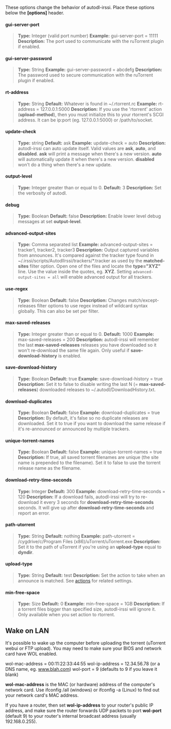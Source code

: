These options change the behavior of autodl-irssi. Place these options below the **[options]** header.

#### gui-server-port
> **Type:** Integer (valid port number)
**Example:** gui-server-port = 11111
**Description:** The port used to communicate with the ruTorrent plugin if enabled.

#### gui-server-password
> **Type:** String
**Example:** gui-server-password = abcdefg
**Description:** The password used to secure communication with the ruTorrent plugin if enabled.

#### rt-address
> **Type:** String
**Default:** Whatever is found in ~/.rtorrent.rc
**Example:** rt-address = 127.0.0.1:5000
**Description:** If you use the 'rtorrent' action (**upload-method**), then you must initialize this to your rtorrent's SCGI address. It can be ip:port (eg. 127.0.0.1:5000) or /path/to/socket.

#### update-check
> **Type:** string
**Default:** ask
**Example:** update-check = auto
**Description:** autodl-irssi can auto update itself. Valid values are **ask**, **auto**, and **disabled**. **ask** will print a message when there's a new version. **auto** will automatically update it when there's a new version. **disabled** won't do a thing when there's a new update.

#### output-level
> **Type:** Integer greater than or equal to 0.
**Default:** 3
**Description:** Set the verbosity of autodl.

#### debug
> **Type:** Boolean
**Default:** false
**Description:** Enable lower level debug messages at set **output-level**.

#### advanced-output-sites
> **Type:** Comma separated list
**Example:** advanced-output-sites = tracker1, tracker2, tracker3
**Description:** Output captured variables from announces. It's compared against the tracker type found in ~/.irssi/scripts/AutodlIrssi/trackers/*.tracker as used by the **matched-sites** filter option. Open one of the files and locate the **type="XYZ"** line. Use the value inside the quotes, eg. **XYZ**. Setting ``advanced-output-sites = all`` will enable advanced output for all trackers.

#### use-regex
> **Type:** Boolean
**Default:** false
**Description:** Changes match/except-releases filter options to use regex instead of wildcard syntax globally. This can also be set per filter.

#### max-saved-releases
> **Type:** Integer greater than or equal to 0.
**Default:** 1000
**Example:** max-saved-releases = 200
**Description:** autodl-irssi will remember the last **max-saved-releases** releases you have downloaded so it won't re-download the same file again. Only useful if **save-download-history** is enabled.

#### save-download-history
> **Type:** Boolean
**Default:** true
**Example:** save-download-history = true
**Description:** Set it to false to disable writing the last N (= **max-saved-releases**) downloaded releases to ~/.autodl/DownloadHistory.txt.

#### download-duplicates
> **Type:** Boolean
**Default:** false
**Example:** download-duplicates = true
**Description:** By default, it's false so no duplicate releases are downloaded. Set it to true if you want to download the same release if it's re-announced or announced by multiple trackers.

#### unique-torrent-names
> **Type:** Boolean
**Default:** false
**Example:** unique-torrent-names = true
**Description:** If true, all saved torrent filenames are unique (the site name is prepended to the filename). Set it to false to use the torrent release name as the filename.

#### download-retry-time-seconds
> **Type:** Integer
**Default:** 300
**Example:** download-retry-time-seconds = 120
**Description:** If a download fails, autodl-irssi will try to re-download it every 3 seconds for  **download-retry-time-seconds** seconds. It will give up after **download-retry-time-seconds** and report an error.

#### path-utorrent
> **Type:** String
**Default:** nothing
**Example:** path-utorrent = /cygdrive/c/Program Files (x86)/uTorrent/uTorrent.exe
**Description:** Set it to the path of uTorrent if you're using an **upload-type** equal to **dyndir**.

#### upload-type
> **Type:** String
**Default:** test
**Description:** Set the action to take when an announce is matched. See [actions](actions.md) for related settings.

#### min-free-space
> **Type:** Size
**Default:** 0
**Example:** min-free-space = 1GB
**Description:** If a torrent files bigger than specified size, autodl-irssi will ignore it. Only available when you set action to rtorrent.


## Wake on LAN
It's possible to wake up the computer before uploading the torrent (uTorrent webui or FTP upload). You may need to make sure your BIOS and network card have WOL enabled.

wol-mac-address = 00:11:22:33:44:55
wol-ip-address = 12.34.56.78  (or a DNS name, eg. www.blah.com)
wol-port = 9 (defaults to 9 if you leave it blank)

**wol-mac-address** is the MAC (or hardware) address of the computer's network card. Use ifconfig /all (windows) or ifconfig -a (Linux) to find out your network card's MAC address.

If you have a router, then set **wol-ip-address** to your router's public IP address, and make sure the router forwards UDP packets to port **wol-port** (default 9) to your router's internal broadcast address (usually 192.168.0.255).
